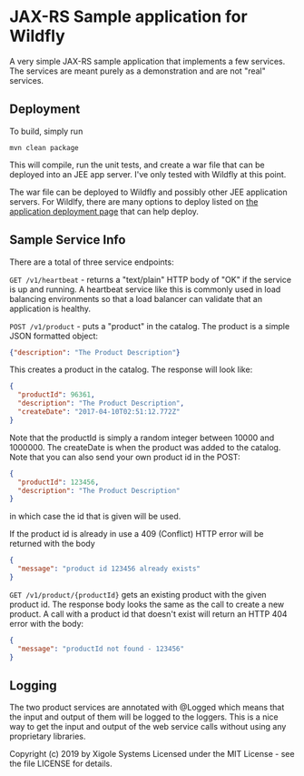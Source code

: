 # JAX-RS Sample application for Wildfly
A very simple JAX-RS sample application that implements a few services.  The
services are meant purely as a demonstration and are not "real" services.


Deployment
----

To build, simply run

```mvn clean package```

This will compile, run the unit tests, and create a war file that can be deployed into an JEE app server.  I've only
tested with Wildfly at this point.

The war file can be deployed to Wildfly and possibly other JEE application servers.
For Wildlfy, there are many options to deploy listed on
[the application deployment page](https://docs.jboss.org/author/display/WFLY10/Application+deployment)
that can help deploy.

Sample Service Info
----
There are a total of three service endpoints:

```GET /v1/heartbeat``` - returns a "text/plain" HTTP body of "OK" if the service is up
  and running. A heartbeat service like this is commonly used in load balancing
  environments so that a load balancer can validate that an application is healthy.

```POST /v1/product``` - puts a "product" in the catalog.  The product is a simple JSON
  formatted object:
  
  ```json
{"description": "The Product Description"}
```

This creates a product in the catalog.  The response will look like:

```json
{
  "productId": 96361,
  "description": "The Product Description",
  "createDate": "2017-04-10T02:51:12.772Z"
}
```

Note that the productId is simply a random integer between 10000 and 1000000.  The
createDate is when the product was added to the catalog.  Note that you can also
send your own product id in the POST:

```json
{
  "productId": 123456,
  "description": "The Product Description"
}
```

in which case the id that is given will be used.

If the product id is already in use a 409 (Conflict) HTTP error will be returned
with the body

```json
{
  "message": "product id 123456 already exists"
}
```

```GET /v1/product/{productId}``` gets an existing product with the given product id.
The response body looks the same as the call to create a new product.  A call with a
product id that doesn't exist will return an HTTP 404 error with the body:

```json
{
  "message": "productId not found - 123456"
}
```

Logging
----
The two product services are annotated with @Logged which means that the input
and output of them will be logged to the loggers.  This is a nice way to get
the input and output of the web service calls without using any proprietary libraries.


Copyright (c) 2019
by Xigole Systems
Licensed under the MIT License - see the file LICENSE for details. 
